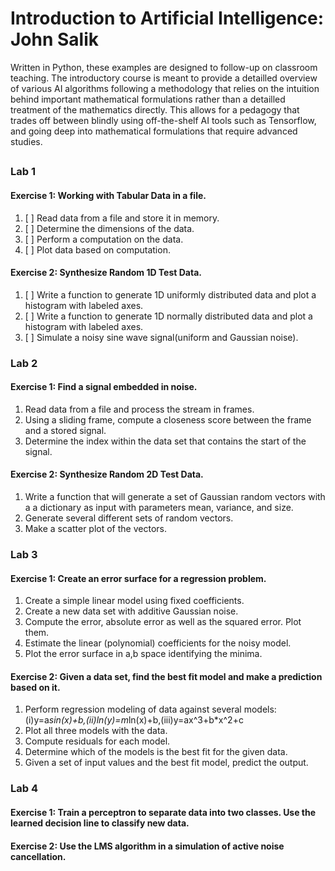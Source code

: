 # Introduction to Artificial Intelligence: John Salik
Written in Python, these examples are designed to follow-up on classroom teaching.  The introductory course is meant to provide a detailled overview of various AI algorithms following a methodology that relies on the intuition behind important mathematical formulations rather than a detailled treatment of the mathematics directly.  This allows for a pedagogy that trades off between blindly using off-the-shelf AI tools such as Tensorflow, and going deep into mathematical formulations that require advanced studies.
## 

### Lab 1
#### Exercise 1: Working with Tabular Data in a file.
1. [ ] Read data from a file and store it in memory.
2. [ ] Determine the dimensions of the data.
3. [ ] Perform a computation on the data.
4. [ ] Plot data based on computation.
#### Exercise 2: Synthesize Random 1D Test Data.
1. [ ] Write a function to generate 1D uniformly distributed data and plot a histogram with labeled axes.
2. [ ] Write a function to generate 1D normally distributed data and plot a histogram with labeled axes.
3. [ ] Simulate a noisy sine wave signal(uniform and Gaussian noise).
### Lab 2 
#### Exercise 1: Find a signal embedded in noise.
1. Read data from a file and process the stream in frames.
2. Using a sliding frame, compute a closeness score between the frame and a stored signal.
3. Determine the index within the data set that contains the start of the signal.
#### Exercise 2: Synthesize Random 2D Test Data.
1. Write a function that will generate a set of Gaussian random vectors with a a dictionary as input with parameters mean, variance, and size.
2. Generate several different sets of random vectors.
3. Make a scatter plot of the vectors.
### Lab 3
#### Exercise 1: Create an error surface for a regression problem.
1. Create a simple linear model using fixed coefficients.
2. Create a new data set with additive Gaussian noise.
3. Compute the error, absolute error as well as the squared error. Plot them.
4. Estimate the linear (polynomial) coefficients for the noisy model.
5. Plot the error surface in a,b space identifying the minima.
#### Exercise 2: Given a data set, find the best fit model and make a prediction based on it.
1. Perform regression modeling of data against several models: (i)y=a*sin(x)+b,(ii)ln(y)=m*ln(x)+b,(iii)y=ax^3+b*x^2+c
2. Plot all three models with the data.
3. Compute residuals for each model.
4. Determine which of the models is the best fit for the given data.
5. Given a set of input values and the best fit model, predict the output.
### Lab 4
#### Exercise 1: Train a perceptron to separate data into two classes.  Use the learned decision line to classify new data.
#### Exercise 2: Use the LMS algorithm in a simulation of active noise cancellation.
